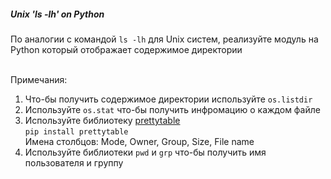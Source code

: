 ##### Unix 'ls -lh' on Python

По аналогии с командой `ls -lh` для Unix систем, реализуйте модуль на Python который отображает содержимое директории 
<br><br>

Примечания:
 1. Что-бы получить содержимое директории используйте `os.listdir`
 1. Используйте `os.stat` что-бы получить инфромацию о каждом файле
 1. Используйте библиотеку [prettytable](http://zetcode.com/python/prettytable/) 
    <br>
   `pip install prettytable`
    <br>
    Имена столбцов: Mode, Owner, Group, Size, File name
 1. Используйте библиотеки `pwd` и `grp` что-бы получить имя пользователя и группу
 
